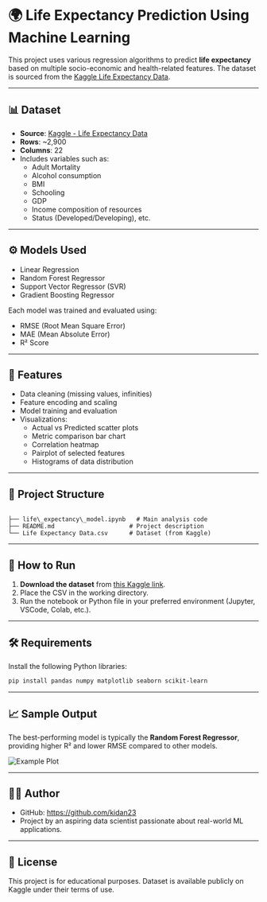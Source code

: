 
# 🌍 Life Expectancy Prediction Using Machine Learning

This project uses various regression algorithms to predict **life expectancy** based on multiple socio-economic and health-related features. The dataset is sourced from the [Kaggle Life Expectancy Data](https://www.kaggle.com/datasets/kumarajarshi/life-expectancy-who).

---

## 📊 Dataset

- **Source**: [Kaggle - Life Expectancy Data](https://www.kaggle.com/datasets/kumarajarshi/life-expectancy-who)
- **Rows**: ~2,900
- **Columns**: 22
- Includes variables such as:
  - Adult Mortality
  - Alcohol consumption
  - BMI
  - Schooling
  - GDP
  - Income composition of resources
  - Status (Developed/Developing), etc.

---

## ⚙️ Models Used

- Linear Regression
- Random Forest Regressor
- Support Vector Regressor (SVR)
- Gradient Boosting Regressor

Each model was trained and evaluated using:
- RMSE (Root Mean Square Error)
- MAE (Mean Absolute Error)
- R² Score

---

## 📌 Features

- Data cleaning (missing values, infinities)
- Feature encoding and scaling
- Model training and evaluation
- Visualizations:
  - Actual vs Predicted scatter plots
  - Metric comparison bar chart
  - Correlation heatmap
  - Pairplot of selected features
  - Histograms of data distribution

---

## 📁 Project Structure

```

├── life\_expectancy\_model.ipynb   # Main analysis code
├── README.md                     # Project description
└── Life Expectancy Data.csv      # Dataset (from Kaggle)

````

---

## 🧪 How to Run

1. **Download the dataset** from [this Kaggle link](https://www.kaggle.com/datasets/kumarajarshi/life-expectancy-who).
2. Place the CSV in the working directory.
3. Run the notebook or Python file in your preferred environment (Jupyter, VSCode, Colab, etc.).

---

## 🛠 Requirements

Install the following Python libraries:

```bash
pip install pandas numpy matplotlib seaborn scikit-learn
````

---

## 📈 Sample Output

The best-performing model is typically the **Random Forest Regressor**, providing higher R² and lower RMSE compared to other models.

![Example Plot](https://upload.wikimedia.org/wikipedia/commons/thumb/1/1a/Regression_line_example.svg/600px-Regression_line_example.svg.png)

---

## 🙋‍♂️ Author

* GitHub: https://github.com/kidan23
* Project by an aspiring data scientist passionate about real-world ML applications.

---

## 📄 License

This project is for educational purposes. Dataset is available publicly on Kaggle under their terms of use.

